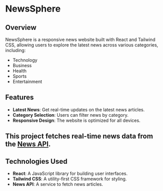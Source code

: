 # NewsSphere

## Overview

NewsSphere is a responsive news website built with React and Tailwind CSS, allowing users to explore the latest news across various categories, including:

- Technology
- Business
- Health
- Sports
- Entertainment

## Features

- **Latest News**: Get real-time updates on the latest news articles.
- **Category Selection**: Users can filter news by category.
- **Responsive Design**: The website is optimized for all devices.
  
 ## This project fetches real-time news data from the [News API](https://newsapi.org/).


## Technologies Used

- **React**: A JavaScript library for building user interfaces.
- **Tailwind CSS**: A utility-first CSS framework for styling.
- **News API**: A service to fetch news articles.

